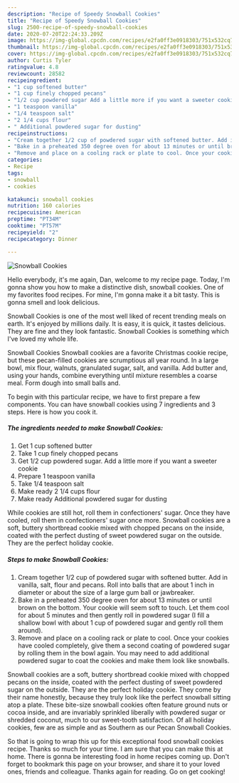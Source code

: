 ```yaml
---
description: "Recipe of Speedy Snowball Cookies"
title: "Recipe of Speedy Snowball Cookies"
slug: 2500-recipe-of-speedy-snowball-cookies
date: 2020-07-20T22:24:33.209Z
image: https://img-global.cpcdn.com/recipes/e2fa0ff3e0918303/751x532cq70/snowball-cookies-recipe-main-photo.jpg
thumbnail: https://img-global.cpcdn.com/recipes/e2fa0ff3e0918303/751x532cq70/snowball-cookies-recipe-main-photo.jpg
cover: https://img-global.cpcdn.com/recipes/e2fa0ff3e0918303/751x532cq70/snowball-cookies-recipe-main-photo.jpg
author: Curtis Tyler
ratingvalue: 4.8
reviewcount: 28582
recipeingredient:
- "1 cup softened butter"
- "1 cup finely chopped pecans"
- "1/2 cup powdered sugar Add a little more if you want a sweeter cookie"
- "1 teaspoon vanilla"
- "1/4 teaspoon salt"
- "2 1/4 cups flour"
- " Additional powdered sugar for dusting"
recipeinstructions:
- "Cream together 1/2 cup of powdered sugar with softened butter. Add in vanilla, salt, flour and pecans. Roll into balls that are about 1 inch in diameter or about the size of a large gum ball or jawbreaker."
- "Bake in a preheated 350 degree oven for about 13 minutes or until brown on the bottom. Your cookie will seem soft to touch. Let them cool for about 5 minutes and then gently roll in powdered sugar (I fill a shallow bowl with about 1 cup of powdered sugar and gently roll them around)."
- "Remove and place on a cooling rack or plate to cool. Once your cookies have cooled completely, give them a second coating of powdered sugar by rolling them in the bowl again. You may need to add additional powdered sugar to coat the cookies and make them look like snowballs."
categories:
- Recipe
tags:
- snowball
- cookies

katakunci: snowball cookies 
nutrition: 160 calories
recipecuisine: American
preptime: "PT34M"
cooktime: "PT57M"
recipeyield: "2"
recipecategory: Dinner

---
```



![Snowball Cookies](https://img-global.cpcdn.com/recipes/e2fa0ff3e0918303/751x532cq70/snowball-cookies-recipe-main-photo.jpg)

Hello everybody, it's me again, Dan, welcome to my recipe page. Today, I'm gonna show you how to make a distinctive dish, snowball cookies. One of my favorites food recipes. For mine, I'm gonna make it a bit tasty. This is gonna smell and look delicious.

Snowball Cookies is one of the most well liked of recent trending meals on earth. It's enjoyed by millions daily. It is easy, it is quick, it tastes delicious. They are fine and they look fantastic. Snowball Cookies is something which I've loved my whole life.

Snowball Cookies Snowball cookies are a favorite Christmas cookie recipe, but these pecan-filled cookies are scrumptious all year round. In a large bowl, mix flour, walnuts, granulated sugar, salt, and vanilla. Add butter and, using your hands, combine everything until mixture resembles a coarse meal. Form dough into small balls and.


To begin with this particular recipe, we have to first prepare a few components. You can have snowball cookies using 7 ingredients and 3 steps. Here is how you cook it.

<!--inarticleads1-->

##### The ingredients needed to make Snowball Cookies:

1. Get 1 cup softened butter
1. Take 1 cup finely chopped pecans
1. Get 1/2 cup powdered sugar. Add a little more if you want a sweeter cookie
1. Prepare 1 teaspoon vanilla
1. Take 1/4 teaspoon salt
1. Make ready 2 1/4 cups flour
1. Make ready  Additional powdered sugar for dusting


While cookies are still hot, roll them in confectioners&#39; sugar. Once they have cooled, roll them in confectioners&#39; sugar once more. Snowball cookies are a soft, buttery shortbread cookie mixed with chopped pecans on the inside, coated with the perfect dusting of sweet powdered sugar on the outside. They are the perfect holiday cookie. 

<!--inarticleads2-->

##### Steps to make Snowball Cookies:

1. Cream together 1/2 cup of powdered sugar with softened butter. Add in vanilla, salt, flour and pecans. Roll into balls that are about 1 inch in diameter or about the size of a large gum ball or jawbreaker.
1. Bake in a preheated 350 degree oven for about 13 minutes or until brown on the bottom. Your cookie will seem soft to touch. Let them cool for about 5 minutes and then gently roll in powdered sugar (I fill a shallow bowl with about 1 cup of powdered sugar and gently roll them around).
1. Remove and place on a cooling rack or plate to cool. Once your cookies have cooled completely, give them a second coating of powdered sugar by rolling them in the bowl again. You may need to add additional powdered sugar to coat the cookies and make them look like snowballs.


Snowball cookies are a soft, buttery shortbread cookie mixed with chopped pecans on the inside, coated with the perfect dusting of sweet powdered sugar on the outside. They are the perfect holiday cookie. They come by their name honestly, because they truly look like the perfect snowball sitting atop a plate. These bite-size snowball cookies often feature ground nuts or cocoa inside, and are invariably sprinkled liberally with powdered sugar or shredded coconut, much to our sweet-tooth satisfaction. Of all holiday cookies, few are as simple and as Southern as our Pecan Snowball Cookies. 

So that is going to wrap this up for this exceptional food snowball cookies recipe. Thanks so much for your time. I am sure that you can make this at home. There is gonna be interesting food in home recipes coming up. Don't forget to bookmark this page on your browser, and share it to your loved ones, friends and colleague. Thanks again for reading. Go on get cooking!
